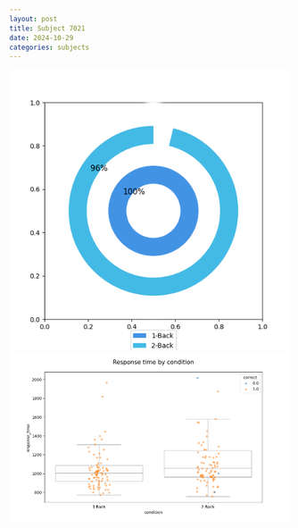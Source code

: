 ```yaml
---
layout: post
title: Subject 7021
date: 2024-10-29
categories: subjects
---
```


![](data/7021/run-26/7021_accuracy_by_condition.png)
![](data/7021/run-26/7021_response_time_by_condition.png)
